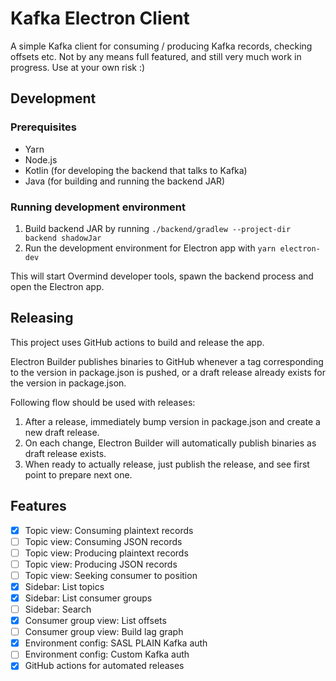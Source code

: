 # Kafka Electron Client

A simple Kafka client for consuming / producing Kafka records, checking offsets etc. Not by any means full featured, and still very much work in progress. Use at your own risk :)

## Development

### Prerequisites

- Yarn
- Node.js
- Kotlin (for developing the backend that talks to Kafka)
- Java (for building and running the backend JAR)

### Running development environment

1. Build backend JAR by running `./backend/gradlew --project-dir backend shadowJar`
1. Run the development environment for Electron app with `yarn electron-dev`

This will start Overmind developer tools, spawn the backend process and open the Electron app.

## Releasing

This project uses GitHub actions to build and release the app.

Electron Builder publishes binaries to GitHub whenever a tag corresponding to the version in package.json is pushed, or a draft release already exists for the version in package.json.

Following flow should be used with releases:

1. After a release, immediately bump version in package.json and create a new draft release.
1. On each change, Electron Builder will automatically publish binaries as draft release exists.
1. When ready to actually release, just publish the release, and see first point to prepare next one.

## Features

- [X] Topic view: Consuming plaintext records
- [ ] Topic view: Consuming JSON records
- [ ] Topic view: Producing plaintext records
- [ ] Topic view: Producing JSON records
- [ ] Topic view: Seeking consumer to position
- [X] Sidebar: List topics
- [X] Sidebar: List consumer groups
- [ ] Sidebar: Search
- [X] Consumer group view: List offsets
- [ ] Consumer group view: Build lag graph
- [X] Environment config: SASL PLAIN Kafka auth
- [ ] Environment config: Custom Kafka auth
- [X] GitHub actions for automated releases
